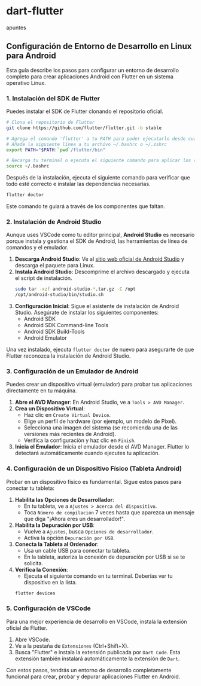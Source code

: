 # dart-flutter
apuntes

## Configuración de Entorno de Desarrollo en Linux para Android

Esta guía describe los pasos para configurar un entorno de desarrollo completo para crear aplicaciones Android con Flutter en un sistema operativo Linux.

### 1. Instalación del SDK de Flutter

Puedes instalar el SDK de Flutter clonando el repositorio oficial.

```bash
# Clona el repositorio de Flutter
git clone https://github.com/flutter/flutter.git -b stable

# Agrega el comando 'flutter' a tu PATH para poder ejecutarlo desde cualquier lugar
# Añade la siguiente línea a tu archivo ~/.bashrc o ~/.zshrc
export PATH="$PATH:`pwd`/flutter/bin"

# Recarga tu terminal o ejecuta el siguiente comando para aplicar los cambios
source ~/.bashrc
```

Después de la instalación, ejecuta el siguiente comando para verificar que todo esté correcto e instalar las dependencias necesarias.

```bash
flutter doctor
```

Este comando te guiará a través de los componentes que faltan.

### 2. Instalación de Android Studio

Aunque uses VSCode como tu editor principal, **Android Studio** es necesario porque instala y gestiona el SDK de Android, las herramientas de línea de comandos y el emulador.

1.  **Descarga Android Studio**: Ve al [sitio web oficial de Android Studio](https://developer.android.com/studio) y descarga el paquete para Linux.
2.  **Instala Android Studio**: Descomprime el archivo descargado y ejecuta el script de instalación.
    ```bash
    sudo tar -xzf android-studio-*.tar.gz -C /opt
    /opt/android-studio/bin/studio.sh
    ```
3.  **Configuración Inicial**: Sigue el asistente de instalación de Android Studio. Asegúrate de instalar los siguientes componentes:
    *   Android SDK
    *   Android SDK Command-line Tools
    *   Android SDK Build-Tools
    *   Android Emulator

Una vez instalado, ejecuta `flutter doctor` de nuevo para asegurarte de que Flutter reconozca la instalación de Android Studio.

### 3. Configuración de un Emulador de Android

Puedes crear un dispositivo virtual (emulador) para probar tus aplicaciones directamente en tu máquina.

1.  **Abre el AVD Manager**: En Android Studio, ve a `Tools > AVD Manager`.
2.  **Crea un Dispositivo Virtual**:
    *   Haz clic en `Create Virtual Device`.
    *   Elige un perfil de hardware (por ejemplo, un modelo de Pixel).
    *   Selecciona una imagen del sistema (se recomienda una de las versiones más recientes de Android).
    *   Verifica la configuración y haz clic en `Finish`.
3.  **Inicia el Emulador**: Inicia el emulador desde el AVD Manager. Flutter lo detectará automáticamente cuando ejecutes tu aplicación.

### 4. Configuración de un Dispositivo Físico (Tableta Android)

Probar en un dispositivo físico es fundamental. Sigue estos pasos para conectar tu tableta:

1.  **Habilita las Opciones de Desarrollador**:
    *   En tu tableta, ve a `Ajustes > Acerca del dispositivo`.
    *   Toca `Número de compilación` 7 veces hasta que aparezca un mensaje que diga "¡Ahora eres un desarrollador!".
2.  **Habilita la Depuración por USB**:
    *   Vuelve a `Ajustes`, busca `Opciones de desarrollador`.
    *   Activa la opción `Depuración por USB`.
3.  **Conecta la Tableta al Ordenador**:
    *   Usa un cable USB para conectar tu tableta.
    *   En la tableta, autoriza la conexión de depuración por USB si se te solicita.
4.  **Verifica la Conexión**:
    *   Ejecuta el siguiente comando en tu terminal. Deberías ver tu dispositivo en la lista.
    ```bash
    flutter devices
    ```

### 5. Configuración de VSCode

Para una mejor experiencia de desarrollo en VSCode, instala la extensión oficial de Flutter.

1.  Abre VSCode.
2.  Ve a la pestaña de `Extensiones` (Ctrl+Shift+X).
3.  Busca "Flutter" e instala la extensión publicada por `Dart Code`. Esta extensión también instalará automáticamente la extensión de `Dart`.

Con estos pasos, tendrás un entorno de desarrollo completamente funcional para crear, probar y depurar aplicaciones Flutter en Android.
